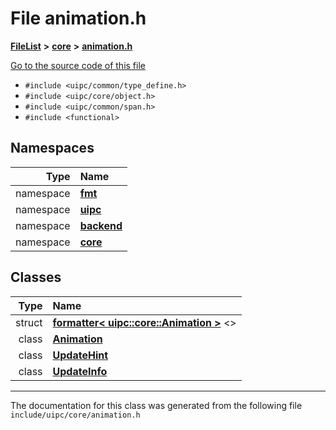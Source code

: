 

# File animation.h



[**FileList**](files.md) **>** [**core**](dir_eca9d1283f7cad9ff89c5ab44937d4d9.md) **>** [**animation.h**](animation_8h.md)

[Go to the source code of this file](animation_8h_source.md)



* `#include <uipc/common/type_define.h>`
* `#include <uipc/core/object.h>`
* `#include <uipc/common/span.h>`
* `#include <functional>`













## Namespaces

| Type | Name |
| ---: | :--- |
| namespace | [**fmt**](namespacefmt.md) <br> |
| namespace | [**uipc**](namespaceuipc.md) <br> |
| namespace | [**backend**](namespaceuipc_1_1backend.md) <br> |
| namespace | [**core**](namespaceuipc_1_1core.md) <br> |


## Classes

| Type | Name |
| ---: | :--- |
| struct | [**formatter&lt; uipc::core::Animation &gt;**](structfmt_1_1formatter_3_01uipc_1_1core_1_1_animation_01_4.md) &lt;&gt;<br> |
| class | [**Animation**](classuipc_1_1core_1_1_animation.md) <br> |
| class | [**UpdateHint**](classuipc_1_1core_1_1_animation_1_1_update_hint.md) <br> |
| class | [**UpdateInfo**](classuipc_1_1core_1_1_animation_1_1_update_info.md) <br> |



















































------------------------------
The documentation for this class was generated from the following file `include/uipc/core/animation.h`

